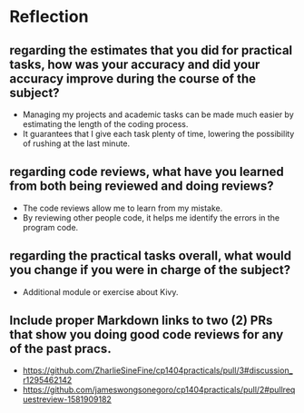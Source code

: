 # Reflection

## regarding the estimates that you did for practical tasks, how was your accuracy and did your accuracy improve during the course of the subject?
- Managing my projects and academic tasks can be made much easier by estimating the length of the coding process. 
- It guarantees that I give each task plenty of time, lowering the possibility of rushing at the last minute.

## regarding code reviews, what have you learned from both being reviewed and doing reviews?
- The code reviews allow me to learn from my mistake.
- By reviewing other people code, it helps me identify the errors in the program code.

## regarding the practical tasks overall, what would you change if you were in charge of the subject?
- Additional module or exercise about Kivy.

## Include proper Markdown links to two (2) PRs that show you doing good code reviews for any of the past pracs.
- https://github.com/ZharlieSineFine/cp1404practicals/pull/3#discussion_r1295462142
- https://github.com/jameswongsonegoro/cp1404practicals/pull/2#pullrequestreview-1581909182
